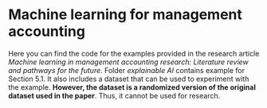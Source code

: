 # Machine learning for management accounting
Here you can find the code for the examples provided in the research article *Machine learning in management accounting research: Literature review and pathways for the future*. Folder *explainable AI* contains example for Section 5.1. It also includes a dataset that can be used to experiment with the example. **However, the dataset is a randomized version of the original dataset used in the paper**. Thus, it cannot be used for research.

